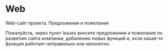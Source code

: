 # Web
Web-сайт проекта. Предложения и пожелания

Пожалуйста, через пункт Issues вносите предложения и пожелания по развитию сайта компании, добалению новых функций и, если какая-то функция работает неправильно или непонятно.

